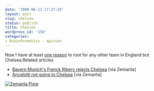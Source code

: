```yaml
---
date: '2008-06-11 17:27:29'
layout: post
slug: chelsea
status: publish
title: Chelsea
wordpress_id: '150'
categories:
- Bioinformatics - opinion
---
```


Now I have at least [one reason](http://news.bbc.co.uk/sport2/hi/football/teams/c/chelsea/7449627.stm) to root for any other team in England but Chelsea.Related articles

  * [Bayern Munich's Franck Ribery rejects Chelsea](http://www.telegraph.co.uk/sport/main.jhtml?xml=/sport/2008/06/10/sfnche110.xml) [via Zemanta]
  * [Ancelotti not going to Chelsea](http://footballfanatix.blogspot.com/2008/06/ancelotti-not-going-to-chelsea.html) [via Zemanta]

[![Zemanta Pixie](http://img.zemanta.com/reblog_a.png?x-id=d32e4325-0c64-4626-81e2-8b39d2f19ed7)](http://reblog.zemanta.com/zemified/d32e4325-0c64-4626-81e2-8b39d2f19ed7/)
